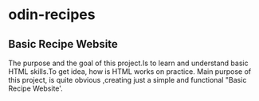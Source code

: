 # odin-recipes
<h2>Basic Recipe Website </h2>
 The purpose and the goal of this project.Is to learn and understand basic HTML skills.To get idea, how is HTML works on practice.
 Main purpose of this project, is quite obvious ,creating just a simple and functional "Basic Recipe Website'.
